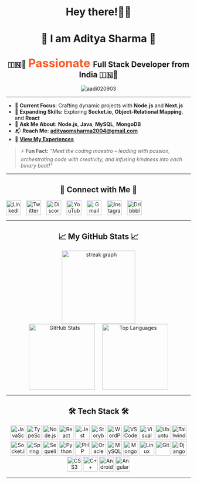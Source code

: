 <h1 align="center"> Hey there!👋👀 </h1>
<h1 align="center">🖤 I am Aditya Sharma 🖤</h1>
<h2 align="center">
🇮🇳🚩 <span style="color:#ff5722; font-weight:bold; font-size: 1.5em;">
    <span class="typing" data-typed-items="Passionate, Innovative, Creative">Passionate</span>
  </span> Full Stack Developer from India  🇮🇳🚩
</h2>

<p align="center" width="200"> <img src="https://komarev.com/ghpvc/?username=aadi020903&label=Profile%20views&color=0e75b6&style=flat" alt="aadi020903" /> </p>


---


- 🔭 **Current Focus:** Crafting dynamic projects with **Node.js** and **Next.js**
- 🌱 **Expanding Skills:** Exploring **Socket.io**, **Object-Relational Mapping**, and **React**
- 💬 **Ask Me About:** **Node.js**, **Java**, **MySQL**, **MongoDB**
- 📬 **Reach Me:** **adityaomsharma2004@gmail.com**
- 📃 [**View My Experiences**](https://drive.google.com/file/d/1mWdtiszO0h30UAPUVBjdUOleooPVms15/view?usp=drive_link)

> ⚡ **Fun Fact:** _"Meet the coding maestro – leading with passion, orchestrating code with creativity, and infusing kindness into each binary beat!"_


---

<h2 align="center">🚀 Connect with Me 🚀</h2>
<p align="center" style="display: flex; gap: 15px;">
  <a href="https://linkedin.com/in/your-linkedin" target="_blank"><img src="https://raw.githubusercontent.com/maurodesouza/profile-readme-generator/master/src/assets/icons/social/linkedin/default.svg" width="40" height="40" alt="LinkedIn"/></a>
  <a href="https://twitter.com/your-twitter" target="_blank"><img src="https://raw.githubusercontent.com/maurodesouza/profile-readme-generator/master/src/assets/icons/social/twitter/default.svg" width="40" height="40" alt="Twitter"/></a>
  <a href="https://discordapp.com/users/your-discord" target="_blank"><img src="https://raw.githubusercontent.com/maurodesouza/profile-readme-generator/master/src/assets/icons/social/discord/default.svg" width="40" height="40" alt="Discord"/></a>
  <a href="https://youtube.com/your-youtube" target="_blank"><img src="https://raw.githubusercontent.com/maurodesouza/profile-readme-generator/master/src/assets/icons/social/youtube/default.svg" width="40" height="40" alt="YouTube"/></a>
  <a href="mailto:adityaomsharma2004@gmail.com"><img src="https://raw.githubusercontent.com/maurodesouza/profile-readme-generator/master/src/assets/icons/social/gmail/default.svg" width="40" height="40" alt="Gmail"/></a>
  <a href="https://instagram.com/your-instagram" target="_blank"><img src="https://raw.githubusercontent.com/maurodesouza/profile-readme-generator/master/src/assets/icons/social/instagram/default.svg" width="40" height="40" alt="Instagram"/></a>
  <a href="https://dribbble.com/your-dribbble" target="_blank"><img src="https://raw.githubusercontent.com/maurodesouza/profile-readme-generator/master/src/assets/icons/social/dribbble/default.svg" width="40" height="40" alt="Dribbble"/></a>
</p>

---

<h2 align="center">📈 My GitHub Stats 📈</h2>
<div align="center">
  <img src="https://streak-stats.demolab.com?user=aadi020903&locale=en&mode=daily&theme=dracula&hide_border=true&border_radius=5&card_width=500&order=2" height="200" alt="streak graph" />
</div>
<div align="center" style="display: flex; justify-content: center; gap: 20px;">
  <img src="https://github-readme-stats.vercel.app/api?username=aadi020903&show_icons=true&theme=dracula&hide_border=true&include_all_commits=true&count_private=true&card_width=400" height="180" alt="GitHub Stats" />
  <img src="https://github-readme-stats.vercel.app/api/top-langs/?username=aadi020903&theme=dracula&hide_border=true&layout=compact&card_width=320" height="180" alt="Top Languages" />
</div>

---

<h2 align="center">🛠️ Tech Stack 🛠️</h2>
<p align="center">
  <img src="https://cdn.jsdelivr.net/gh/devicons/devicon/icons/javascript/javascript-original.svg" height="40" alt="JavaScript" />
  <img src="https://cdn.jsdelivr.net/gh/devicons/devicon/icons/typescript/typescript-original.svg" height="40" alt="TypeScript" />
  <img src="https://cdn.jsdelivr.net/gh/devicons/devicon/icons/nodejs/nodejs-original.svg" height="40" alt="Node.js" />
  <img src="https://cdn.jsdelivr.net/gh/devicons/devicon/icons/react/react-original.svg" height="40" alt="React" />
  <img src="https://cdn.jsdelivr.net/gh/devicons/devicon/icons/jest/jest-plain.svg" height="40" alt="Jest" />
  <img src="https://cdn.jsdelivr.net/gh/devicons/devicon/icons/storybook/storybook-original.svg" height="40" alt="Storybook" />
  <img src="https://cdn.jsdelivr.net/gh/devicons/devicon/icons/wordpress/wordpress-original.svg" height="40" alt="WordPress" />
  <img src="https://cdn.jsdelivr.net/gh/devicons/devicon/icons/vscode/vscode-original.svg" height="40" alt="VS Code" />
  <img src="https://cdn.jsdelivr.net/gh/devicons/devicon/icons/visualstudio/visualstudio-plain.svg" height="40" alt="Visual Studio" />
  <img src="https://cdn.jsdelivr.net/gh/devicons/devicon/icons/ubuntu/ubuntu-plain.svg" height="40" alt="Ubuntu" />
  <img src="https://cdn.jsdelivr.net/gh/devicons/devicon/icons/tailwindcss/tailwindcss-original-wordmark.svg" height="40" alt="Tailwind CSS" />
  <img src="https://cdn.jsdelivr.net/gh/devicons/devicon/icons/socketio/socketio-original.svg" height="40" alt="Socket.io" />
  <img src="https://cdn.jsdelivr.net/gh/devicons/devicon/icons/spring/spring-original.svg" height="40" alt="Spring" />
  <img src="https://cdn.jsdelivr.net/gh/devicons/devicon/icons/sequelize/sequelize-original.svg" height="40" alt="Sequelize" />
  <img src="https://cdn.jsdelivr.net/gh/devicons/devicon/icons/python/python-original.svg" height="40" alt="Python" />
  <img src="https://cdn.jsdelivr.net/gh/devicons/devicon/icons/php/php-original.svg" height="40" alt="PHP" />
  <img src="https://cdn.jsdelivr.net/gh/devicons/devicon/icons/oracle/oracle-original.svg" height="40" alt="Oracle" />
  <img src="https://cdn.jsdelivr.net/gh/devicons/devicon/icons/mysql/mysql-original.svg" height="40" alt="MySQL" />
  <img src="https://cdn.jsdelivr.net/gh/devicons/devicon/icons/mongodb/mongodb-original.svg" height="40" alt="MongoDB" />
  <img src="https://cdn.jsdelivr.net/gh/devicons/devicon/icons/linux/linux-original.svg" height="40" alt="Linux" />
  <img src="https://cdn.jsdelivr.net/gh/devicons/devicon/icons/git/git-original.svg" height="40" alt="Git" />
  <img src="https://cdn.jsdelivr.net/gh/devicons/devicon/icons/django/django-plain.svg" height="40" alt="Django" />
  <img src="https://cdn.jsdelivr.net/gh/devicons/devicon/icons/css3/css3-original.svg" height="40" alt="CSS3" />
  <img src="https://cdn.jsdelivr.net/gh/devicons/devicon/icons/cplusplus/cplusplus-original.svg" height="40" alt="C++" />
  <img src="https://cdn.jsdelivr.net/gh/devicons/devicon/icons/androidstudio/androidstudio-original.svg" height="40" alt="Android Studio" />
  <img src="https://cdn.jsdelivr.net/gh/devicons/devicon/icons/angularjs/angularjs-original.svg" height="40" alt="AngularJS" />
</p>

---

<!-- Snake animation for GitHub contributions -->
<!-- <img src="https://raw.githubusercontent.com/aadi020903/aadi020903/output/github-contribution-grid
